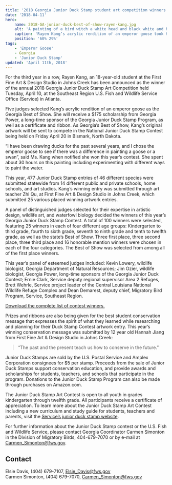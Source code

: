 ```yaml
---
title: '2018 Georgia Junior Duck Stamp student art competition winners chosen'
date: '2018-04-11'
hero:
    name: 2018-GA-junior-duck-best-of-show-rayen-kang.jpg
    alt: 'A painting of a bird witch a white head and black white and brown feathers along its wings and back.'
    caption: 'Rayen Kang’s acrylic rendition of an emperor goose took home the Georgia Junior Duck Stamp Best of Show. Painting by Rayen Kang.'
    position: '60% 29%'
tags:
    - 'Emperor Goose'
    - Georgia
    - 'Junior Duck Stamp'
updated: 'April 11th, 2018'
---
```


For the third year in a row, Rayen Kang, an 18-year-old student at the First Fine Art & Design Studio in Johns Creek has been announced as the winner of the annual 2018 Georgia Junior Duck Stamp Art Competition held Tuesday, April 10, at the Southeast Region U.S. Fish and Wildlife Service Office (Service) in Atlanta.

Five judges selected Kang’s acrylic rendition of an emperor goose as the Georgia Best of Show.  She will receive a $175 scholarship from Georgia Power, a long-time sponsor of the Georgia Junior Duck Stamp Program, as well as a certificate and ribbon. As Georgia’s Best of Show, Kang’s original artwork will be sent to compete in the National Junior Duck Stamp Contest being held on Friday April 20 in Bismark, North Dakota.

“I have been drawing ducks for the past several years, and I chose the emperor goose to see if there was a difference in painting a goose or a swan”, said Ms. Kang when notified she won this year’s contest. She spent about 30 hours on this painting including experimenting with different ways to paint the water.

This year, 477 Junior Duck Stamp entries of 46 different species were submitted statewide from 14 different public and private schools, home schools, and art studios.  Kang’s winning entry was submitted through art teacher Zhi Qu, at First Fine Art & Design Studio in Johns Creek, which submitted 25 various placed winning artwork entries.

A panel of distinguished judges selected for their expertise in artistic design, wildlife art, and waterfowl biology decided the winners of this year’s Georgia Junior Duck Stamp Contest. A total of 100 winners were selected, featuring 25 winners in each of four different age groups:  Kindergarten to third grade, fourth to sixth grade, seventh to ninth grade and tenth to twelfth grade, as well as the state’s Best of Show. Three first place, three second place, three third place and 16 honorable mention winners were chosen in each of the four categories. The Best of Show was selected from among all of the first place winners.

This year’s panel of esteemed judges included:  Kevin Lowery, wildlife biologist, Georgia Department of Natural Resources; Jim Ozier, wildlife biologist, Georgia Power, long-time sponsors of the Georgia Junior Duck Contest; Ernie Clark, Service deputy regional supervisor Area 2 Refuges, Brett Wehrle, Service project leader of the Central Louisiana National Wildlife Refuge Complex and Dean Demarest, deputy chief, Migratory Bird Program, Service, Southeast Region.

[Download the complete list of contest winners.](/pdf/2018-ga-junior-duck-stamp-winners.pdf)

Prizes and ribbons are also being given for the best student conservation message that expresses the spirit of what they learned while researching and planning for their Duck Stamp Contest artwork entry. This year’s winning conservation message was submitted by 12 year old Hannah Jiang from First Fine Art & Design Studio in Johns Creek:

> “The past and the present teach us how to conserve in the future.”   

Junior Duck Stamps are sold by the U.S. Postal Service and Amplex Corporation consignees for $5 per stamp.  Proceeds from the sale of Junior Duck Stamps support conservation education, and provide awards and scholarships for students, teachers, and schools that participate in the program. Donations to the Junior Duck Stamp Program can also be made through purchases on Amazon.com.

The Junior Duck Stamp Art Contest is open to all youth in grades kindergarten through twelfth grade.  All participants receive a certificate of appreciation. To learn more about the Junior Duck Stamp Art Contest including a new curriculum and study guide for students, teachers and parents, visit the [Service’s junior duck stamp website](https://www.fws.gov/birds/education/junior-duck-stamp-conservation-program.php).

For further information about the Junior Duck Stamp contest or the U.S. Fish and Wildlife Service, please contact Georgia Coordinator Carmen Simonton in the Division of Migratory Birds, 404-679-7070 or by e-mail at [Carmen_Simonton@fws.gov](mailto:Carmen_Simonton@fws.gov).

## Contact

Elsie Davis, (404) 679-7107, [Elsie_Davis@fws.gov](mailto:Elsie_Davis@fws.gov)  
Carmen Simonton, (404) 679-7070, [Carmen_Simonton@fws.gov](mailto:Carmen_Simonton@fws.gov)
